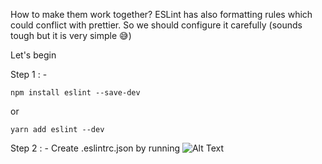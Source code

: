 How to make them work together?
ESLint has also formatting rules which could conflict with prettier. So we should configure it carefully (sounds tough but it is very simple 😅)

Let's begin

Step 1 : -
```
npm install eslint --save-dev
```
 or
 ```
yarn add eslint --dev
```
Step 2 : -
Create .eslintrc.json by running
![Alt Text](https://res.cloudinary.com/practicaldev/image/fetch/s--51MaNypo--/c_limit%2Cf_auto%2Cfl_progressive%2Cq_66%2Cw_880/https://dev-to-uploads.s3.amazonaws.com/uploads/articles/1k6lm2nke17wpiys7o84.gif)
